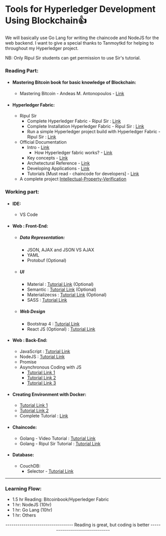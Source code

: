 # Tools for Hyperledger Development Using Blockchain:+1:

We will basically use Go Lang for writing the chaincode and NodeJS for the web backend. I want to give a special thanks to Tanmoytkd for helping to throughout my Hyperledger project.

NB: Only Ripul Sir students can get permission to use Sir's tutorial.

### Reading Part:

   - #### Mastering Bitcoin book for basic knowledge of Blockchain:
      - Mastering Bitcoin - Andeas M. Antonopoulos - [Link](https://github.com/bitcoinbook/bitcoinbook/blob/develop/book.asciidoc?fbclid=IwAR1GH2Edmrgy-6diWSbAaZKcleOPgwKNlCK8ud6uT7DwbmGi0oTSlM3soT0)

   - #### Hyperledger Fabric:
      - Ripul Sir
         - Complete Hyperledger Fabric - Ripul Sir : [Link](https://drive.google.com/file/d/1woe-qC9IqSxPMfsdzblRsDWFnu7Uvs6e/view?usp=sharing)
         - Complete Installation Hyperledger Fabric - Ripul Sir : [Link](https://drive.google.com/file/d/1b5uSIumKdf75bZ2DN3znaRdQWvUmvOkc/view?usp=sharing)
         - Run a simple Hyperledger project build with Hyperledger Fabric - Ripul Sir : [Link](https://drive.google.com/file/d/14GPEKjiUfzRcTEFq1DDT4zSj2hXjVac0/view?usp=sharing)
      - Official Documentation
         - Intro - [Link](https://hyperledger-fabric.readthedocs.io/en/release-1.4/whatis.html)
            - How Hyperledger fabric works? - [Link](https://medium.com/coinmonks/how-does-hyperledger-fabric-works-cdb68e6066f5)
         - Key concepts - [Link](https://hyperledger-fabric.readthedocs.io/en/release-1.4/key_concepts.html)
         - Archetectural Reference - [Link](https://hyperledger-fabric.readthedocs.io/en/release-1.4/architecture.html)
         - Developing Applications - [Link](https://hyperledger-fabric.readthedocs.io/en/release-1.4/developapps/developing_applications.html)
         - Tutorials [Must read - chaincode for developers] - [Link](https://hyperledger-fabric.readthedocs.io/en/release-1.4/tutorials.html)
      - A complete project [Intellectual-Property-Verification](https://github.com/BIJOY-SUST/Intellectual-Property-Verification)

### Working part:

   - #### IDE: 
      - VS Code

   - #### Web : Front-End:
      - ##### Data Representation:
         - JSON, AJAX and JSON VS AJAX
         - YAML
         - Protobuf (Optional)
      - ##### UI
         - Material : [Tutorial Link](https://material-ui.com/) (Optional)
         - Semantic : [Tutorial Link](https://semantic-ui.com/) (Optional)
         - Materializecss : [Tutorial Link](https://materializecss.com/) (Optional)
         - SASS : [Tutorial Link](https://github.com/BIJOY-SUST/Tools-for-Hyperledger-Development-Using-Blockchain/tree/master/Tutorials/Udemy%20-%20The%20Complete%20Sass%20%26%20SCSS%20Course%20From%20Beginner%20to%20Advanced)
      - ##### Web Design
         - Bootstrap 4 : [Tutorial Link](https://github.com/BIJOY-SUST/Tools-for-Hyperledger-Development-Using-Blockchain/tree/master/Tutorials/Udemy%20-%20Bootstrap%204%20From%20Scratch%20With%205%20Projects)
         - React JS (Optional) : [Tutorial Link](https://github.com/yudi43/React---The-Complete-Guide--incl-Hooks--React-Router--Redux-)

   - #### Web : Back-End:
      - JavaScript : [Tutorial Link](https://github.com/BIJOY-SUST/Tools-for-Hyperledger-Development-Using-Blockchain/tree/master/Tutorials/Udemy%20-%20The%20Complete%20JavaScript%20Course%202019%20Build%20Real%20Projects!)
      - NodeJS : [Tutorial Link](https://github.com/BIJOY-SUST/Tools-for-Hyperledger-Development-Using-Blockchain/tree/master/Tutorials/Udemy%20-%20The%20Complete%20Node.js%20Developer%20Course%20(3rd%20Edition))
      - Promise
      - Asynchronous Coding with JS 
         - [Tutorial Link 1](https://medium.com/codingthesmartway-com-blog/async-programming-with-javascript-callbacks-promises-and-async-await-980e3f144185)
         - [Tutorial Link 2](https://medium.com/quick-code/javascript-promises-in-twenty-minutes-3aac5b65b887)
         - [Tutorial Link 3](https://dzone.com/articles/asynchronous-javascript-1)



   - #### Creating Environment with Docker:
      - [Tutorial Link 1](https://www.youtube.com/watch?v=wCTTHhehJbU)
      - [Tutorial Link 2](https://www.youtube.com/playlist?list=PLhW3qG5bs-L99pQsZ74f-LC-tOEsBp2rK)
      - Complete Tutorial : [Link](https://github.com/BIJOY-SUST/Tools-for-Hyperledger-Development-Using-Blockchain/tree/master/Tutorials/Udemy%20-%20Docker%20Mastery%20The%20Complete%20Toolset%20From%20a%20Docker%20Captain)

   - #### Chaincode:
      - Golang - Video Tutorial : [Tutorial Link](https://github.com/BIJOY-SUST/Tools-for-Hyperledger-Development-Using-Blockchain/tree/master/Tutorials/Udemy%20-%20Go%20The%20Complete%20Developer's%20Guide(Golang))
      - Golang - Ripul Sir Tutorial : [Tutorial Link](https://drive.google.com/file/d/1o2qa2qu7NULmT2tTi9W98IjessxiwkHg/view?usp=sharing)

   - #### Database:
      - CouchDB:
         - Selector - [Tutorial Link](https://docs.couchdb.org/en/2.2.0/api/database/find.html)
         
-----------------------------------------------------------------------------------------------------------------------------

### Learning Flow:
   - 1.5 hr Reading: Bitcoinbook/Hyperledger Fabric
   - 1 hr: NodeJS (10hr)
   - 1 hr: Go Lang (10hr)
   - 1 hr: Others

<p align="center">---------------------------------- Reading is great, but coding is better --------------------------------</p>
